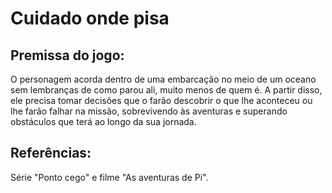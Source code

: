 # Cuidado onde pisa

## Premissa do jogo:

O personagem acorda dentro de uma embarcação no meio de um oceano sem lembranças de como parou ali, muito menos de quem é. A partir disso, ele precisa tomar decisões que o farão descobrir o que lhe aconteceu ou lhe farão falhar na missão, sobrevivendo às aventuras e superando obstáculos que terá ao longo da sua jornada.

## Referências: 
Série "Ponto cego" e filme "As aventuras de Pi".
